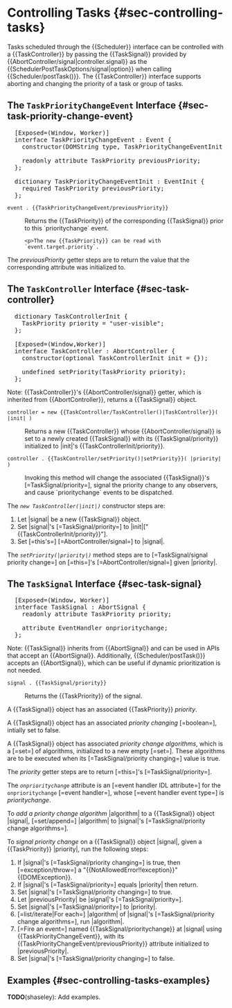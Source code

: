 Controlling Tasks {#sec-controlling-tasks}
=====================

Tasks scheduled through the {{Scheduler}} interface can be controlled with a
{{TaskController}} by passing the {{TaskSignal}} provided by
{{AbortController/signal|controller.signal}} as the
{{SchedulerPostTaskOptions/signal|option}} when calling {{Scheduler/postTask()}}.
The {{TaskController}} interface supports aborting and changing the priority of
a task or group of tasks.

The `TaskPriorityChangeEvent` Interface {#sec-task-priority-change-event}
---------------------

<pre class='idl'>
  [Exposed=(Window, Worker)]
  interface TaskPriorityChangeEvent : Event {
    constructor(DOMString type, TaskPriorityChangeEventInit priorityChangeEventInitDict);

    readonly attribute TaskPriority previousPriority;
  };

  dictionary TaskPriorityChangeEventInit : EventInit {
    required TaskPriority previousPriority;
  };
</pre>

<dl class="domintro non-normative">
  <dt><code>event . {{TaskPriorityChangeEvent/previousPriority}}</code></dt>
  <dd>
    <p>Returns the {{TaskPriority}} of the corresponding {{TaskSignal}} prior to
    this `prioritychange` event.

    <p>The new {{TaskPriority}} can be read with `event.target.priority`.
  </dd>
</dl>

The <dfn attribute for=TaskPriorityChangeEvent>previousPriority</dfn> getter
steps are to return the value that the corresponding attribute was initialized
to.

The `TaskController` Interface {#sec-task-controller}
---------------------

<pre class='idl'>
  dictionary TaskControllerInit {
    TaskPriority priority = "user-visible";
  };

  [Exposed=(Window,Worker)]
  interface TaskController : AbortController {
    constructor(optional TaskControllerInit init = {});

    undefined setPriority(TaskPriority priority);
  };
</pre>

Note: {{TaskController}}'s {{AbortController/signal}} getter, which is
inherited from {{AbortController}}, returns a {{TaskSignal}} object.

<dl class="domintro non-normative">
  <dt><code>controller = new {{TaskController/TaskController()|TaskController}}( |init| )</code>
  <dd>
    <p> Returns a new {{TaskController}} whose {{AbortController/signal}} is
    set to a newly created {{TaskSignal}} with its {{TaskSignal/priority}}
    initialized to |init|'s {{TaskControllerInit/priority}}.
  </dd>

  <dt><code>controller . {{TaskController/setPriority()|setPriority}}( |priority| )</code>
  <dd>
    <p>Invoking this method will change the associated {{TaskSignal}}'s
    [=TaskSignal/priority=], signal the priority change to any observers, and
    cause `prioritychange` events to be dispatched.
  </dd>
</dl>

<div algorithm>
  The <dfn constructor for="TaskController" lt="TaskController()"><code>new TaskController(|init|)</code></dfn>
  constructor steps are:

  1. Let |signal| be a new {{TaskSignal}} object.
  1. Set |signal|'s [=TaskSignal/priority=] to |init|["{{TaskControllerInit/priority}}"].
  1. Set [=this's=] [=AbortController/signal=] to |signal|.
</div>

The <dfn method for=TaskController><code>setPriority(|priority|)</code></dfn>
method steps are to [=TaskSignal/signal priority change=] on [=this=]'s
[=AbortController/signal=] given |priority|.

The `TaskSignal` Interface {#sec-task-signal}
---------------------

<pre class='idl'>
  [Exposed=(Window, Worker)]
  interface TaskSignal : AbortSignal {
    readonly attribute TaskPriority priority;

    attribute EventHandler onprioritychange;
  };
</pre>

Note: {{TaskSignal}} inherits from {{AbortSignal}} and can be used in APIs that
accept an {{AbortSignal}}. Additionally, {{Scheduler/postTask()}} accepts an
{{AbortSignal}}, which can be useful if dynamic prioritization is not needed.

<dl class="domintro non-normative">
  <dt><code>signal . {{TaskSignal/priority}}</code>
  <dd>
    <p>Returns the {{TaskPriority}} of the signal.
  </dd>
</dl>

A {{TaskSignal}} object has an associated {{TaskPriority}}
<dfn for=TaskSignal>priority</dfn>.

A {{TaskSignal}} object has an associated <dfn for=TaskSignal>priority changing</dfn>
[=boolean=], intially set to false.

A {{TaskSignal}} object has associated <dfn for=TaskSignal>priority change algorithms</dfn>,
which is a [=set=] of algorithms, initialized to a new empty [=set=]. These
algorithms are to be executed when its [=TaskSignal/priority changing=] value
is true.

The <dfn attribute for="TaskSignal">priority</dfn> getter steps are to return
[=this=]'s [=TaskSignal/priority=].

The <dfn attribute for=TaskSignal><code>onprioritychange</code></dfn> attribute
is an [=event handler IDL attribute=] for the `onprioritychange`
[=event handler=], whose [=event handler event type=] is
<dfn event for=TaskSignal>prioritychange</dfn>.

To <dfn for="TaskSignal">add a priority change algorithm</dfn> |algorithm| to a
{{TaskSignal}} object |signal|, [=set/append=] |algorithm| to |signal|'s
[=TaskSignal/priority change algorithms=].

<div algorithm>
  To <dfn for="TaskSignal">signal priority change</dfn> on a {{TaskSignal}}
  object |signal|, given a {{TaskPriority}} |priority|, run the following steps:

  1. If |signal|'s [=TaskSignal/priority changing=] is true, then [=exception/throw=]
     a "{{NotAllowedError!!exception}}" {{DOMException}}.
  1. If |signal|'s [=TaskSignal/priority=] equals |priority| then return.
  1. Set |signal|'s [=TaskSignal/priority changing=] to true.
  1. Let |previousPriority| be |signal|'s [=TaskSignal/priority=].
  1. Set |signal|'s [=TaskSignal/priority=] to |priority|.
  1. [=list/iterate|For each=] |algorithm| of |signal|'s
     [=TaskSignal/priority change algorithms=], run |algorithm|.
  1. [=Fire an event=] named {{TaskSignal/prioritychange}} at |signal| using
     {{TaskPriorityChangeEvent}}, with its {{TaskPriorityChangeEvent/previousPriority}}
     attribute initialized to |previousPriority|.
  1. Set |signal|'s [=TaskSignal/priority changing=] to false.
</div>

Examples {#sec-controlling-tasks-examples}
---------------------

**TODO**(shaseley): Add examples.
